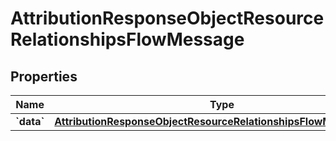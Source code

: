 
# AttributionResponseObjectResourceRelationshipsFlowMessage

## Properties
| Name | Type | Description | Notes |
| ------------ | ------------- | ------------- | ------------- |
| **&#x60;data&#x60;** | [**AttributionResponseObjectResourceRelationshipsFlowMessageData**](AttributionResponseObjectResourceRelationshipsFlowMessageData.md) |  |  [optional] |



